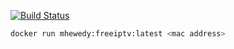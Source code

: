 
[![Build Status](https://travis-ci.org/mhewedy/free-iptv.svg?branch=master)](https://travis-ci.org/mhewedy/free-iptv)

```bash
docker run mhewedy:freeiptv:latest <mac address>
```